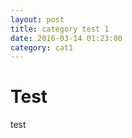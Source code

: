 ```yaml
---
layout: post
title: category test 1 
date: 2016-03-14 01:23:00
category: cat1
---
```


# Test

test
